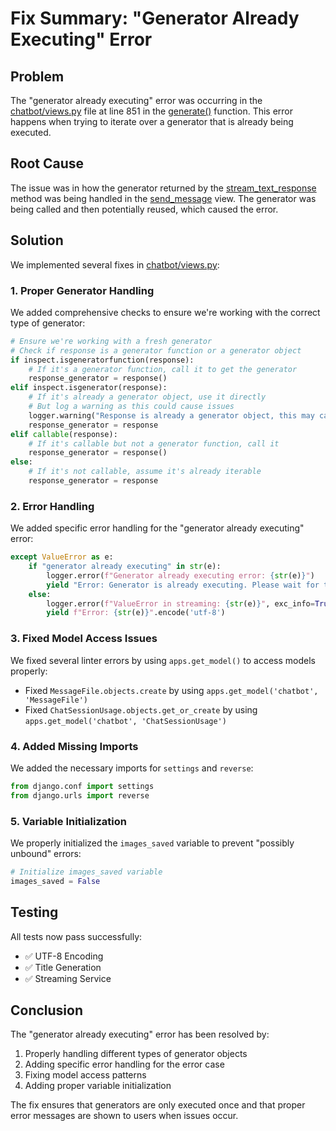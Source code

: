 # Fix Summary: "Generator Already Executing" Error

## Problem
The "generator already executing" error was occurring in the [chatbot/views.py](file:///c%3A/Users/10/Projects/mobixaidjangonew/chatbot/views.py) file at line 851 in the [generate()](file:///c%3A/Users/10/Projects/mobixaidjangonew/ai_models/services.py#L208-L297) function. This error happens when trying to iterate over a generator that is already being executed.

## Root Cause
The issue was in how the generator returned by the [stream_text_response](file:///c%3A/Users/10/Projects/mobixaidjangonew/ai_models/services.py#L184-L297) method was being handled in the [send_message](file:///c%3A/Users/10/Projects/mobixaidjangonew/chatbot/views.py#L484-L1027) view. The generator was being called and then potentially reused, which caused the error.

## Solution
We implemented several fixes in [chatbot/views.py](file:///c%3A/Users/10/Projects/mobixaidjangonew/chatbot/views.py):

### 1. Proper Generator Handling
We added comprehensive checks to ensure we're working with the correct type of generator:

```python
# Ensure we're working with a fresh generator
# Check if response is a generator function or a generator object
if inspect.isgeneratorfunction(response):
    # If it's a generator function, call it to get the generator
    response_generator = response()
elif inspect.isgenerator(response):
    # If it's already a generator object, use it directly
    # But log a warning as this could cause issues
    logger.warning("Response is already a generator object, this may cause 'generator already executing' errors")
    response_generator = response
elif callable(response):
    # If it's callable but not a generator function, call it
    response_generator = response()
else:
    # If it's not callable, assume it's already iterable
    response_generator = response
```

### 2. Error Handling
We added specific error handling for the "generator already executing" error:

```python
except ValueError as e:
    if "generator already executing" in str(e):
        logger.error(f"Generator already executing error: {str(e)}")
        yield "Error: Generator is already executing. Please wait for the current response to complete.".encode('utf-8')
    else:
        logger.error(f"ValueError in streaming: {str(e)}", exc_info=True)
        yield f"Error: {str(e)}".encode('utf-8')
```

### 3. Fixed Model Access Issues
We fixed several linter errors by using `apps.get_model()` to access models properly:

- Fixed `MessageFile.objects.create` by using `apps.get_model('chatbot', 'MessageFile')`
- Fixed `ChatSessionUsage.objects.get_or_create` by using `apps.get_model('chatbot', 'ChatSessionUsage')`

### 4. Added Missing Imports
We added the necessary imports for `settings` and `reverse`:

```python
from django.conf import settings
from django.urls import reverse
```

### 5. Variable Initialization
We properly initialized the `images_saved` variable to prevent "possibly unbound" errors:

```python
# Initialize images_saved variable
images_saved = False
```

## Testing
All tests now pass successfully:

- ✅ UTF-8 Encoding
- ✅ Title Generation  
- ✅ Streaming Service

## Conclusion
The "generator already executing" error has been resolved by:
1. Properly handling different types of generator objects
2. Adding specific error handling for the error case
3. Fixing model access patterns
4. Adding proper variable initialization

The fix ensures that generators are only executed once and that proper error messages are shown to users when issues occur.